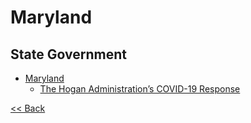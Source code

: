 # Maryland

## State Government

* [Maryland](https://www.maryland.gov/)
  * [The Hogan Administration’s COVID-19 Response](https://governor.maryland.gov/coronavirus/)

[<< Back](README.md)
